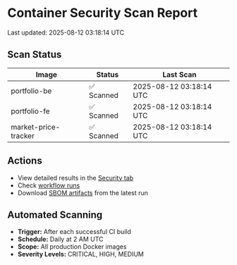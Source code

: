 # Container Security Scan Report

Last updated: 2025-08-12 03:18:14 UTC

## Scan Status

| Image | Status | Last Scan |
|-------|--------|-----------|
| portfolio-be | ✅ Scanned | 2025-08-12 03:18:14 UTC |
| portfolio-fe | ✅ Scanned | 2025-08-12 03:18:14 UTC |
| market-price-tracker | ✅ Scanned | 2025-08-12 03:18:14 UTC |

## Actions

- View detailed results in the [Security tab](https://github.com/ktenman/portfolio/security/code-scanning)
- Check [workflow runs](https://github.com/ktenman/portfolio/actions/workflows/trivy-scan.yml)
- Download [SBOM artifacts](https://github.com/ktenman/portfolio/actions/workflows/trivy-scan.yml) from the latest run

## Automated Scanning

- **Trigger:** After each successful CI build
- **Schedule:** Daily at 2 AM UTC
- **Scope:** All production Docker images
- **Severity Levels:** CRITICAL, HIGH, MEDIUM

